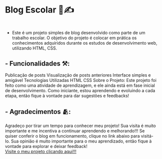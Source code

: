  # <h1>Blog Escolar 📖✍<br><h1>
- Este é um projeto simples de blog desenvolvido como parte de um trabalho escolar. O objetivo do projeto é colocar em prática os conhecimentos adquiridos durante os estudos de desenvolvimento web, utilizando HTML, CSS.

## - Funcionalidades ⚒️:
Publicação de posts
Visualização de posts anteriores
Interface simples e amigável
Tecnologias Utilizadas
HTML
CSS
Sobre o Projeto:
Este projeto foi feito como uma atividade de aprendizagem, e ele ainda está em fase inicial de desenvolvimento. Como iniciante, estou aprendendo e evoluindo a cada etapa, então fique à vontade para dar sugestões e feedbacks!

## - Agradecimentos 🫂:
Agradeço por tirar um tempo para conhecer meu projeto!
 Sua visita é muito importante e me incentiva a continuar aprendendo e melhorando!!!
 Se quiser conferir o blog em funcionamento, clique no link abaixo para visitá-lo. Sua opinião é muito
 importante para o meu aprendizado, então fique à vontade para explorar e deixar feedback! <br>
 [Visite o meu projeto clicando aqui!!!](https://victorgabriel13.github.io/Trabalho-Escolar-Blog/)

